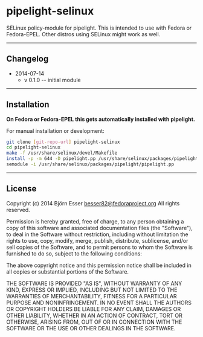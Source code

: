pipelight-selinux
=================

SELinux policy-module for pipelight.  This is intended to use with Fedora or
Fedora-EPEL.  Other distros using SELinux might work as well.

***

Changelog
---------

* 2014-07-14
  - v 0.1.0 -- initial module

***

Installation
------------

**On Fedora or Fedora-EPEL this gets automatically installed with pipelight.**

For manual installation or development:

```sh
git clone [git-repo-url] pipelight-selinux
cd pipelight-selinux
make -f /usr/share/selinux/devel/Makefile
install -p -m 644 -D pipelight.pp /usr/share/selinux/packages/pipelight/pipelight.pp
semodule -i /usr/share/selinux/packages/pipelight/pipelight.pp
```

***

License
-------

Copyright (c) 2014 Björn Esser <besser82@fedoraproject.org>
All rights reserved.

Permission is hereby granted, free of charge, to any person obtaining a copy
of this software and associated documentation files (the "Software"), to deal
in the Software without restriction, including without limitation the rights
to use, copy, modify, merge, publish, distribute, sublicense, and/or sell
copies of the Software, and to permit persons to whom the Software is
furnished to do so, subject to the following conditions:

The above copyright notice and this permission notice shall be included in
all copies or substantial portions of the Software.

THE SOFTWARE IS PROVIDED "AS IS", WITHOUT WARRANTY OF ANY KIND, EXPRESS OR
IMPLIED, INCLUDING BUT NOT LIMITED TO THE WARRANTIES OF MERCHANTABILITY,
FITNESS FOR A PARTICULAR PURPOSE AND NONINFRINGEMENT. IN NO EVENT SHALL THE
AUTHORS OR COPYRIGHT HOLDERS BE LIABLE FOR ANY CLAIM, DAMAGES OR OTHER
LIABILITY, WHETHER IN AN ACTION OF CONTRACT, TORT OR OTHERWISE, ARISING FROM,
OUT OF OR IN CONNECTION WITH THE SOFTWARE OR THE USE OR OTHER DEALINGS IN
THE SOFTWARE.
